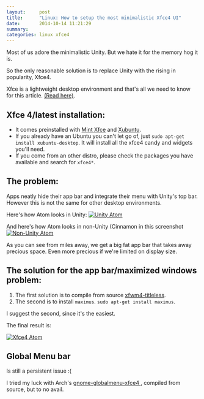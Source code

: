 ```yaml
---
layout:     post
title:      "Linux: How to setup the most minimalistic Xfce4 UI"
date:       2014-10-14 11:21:29
summary:
categories: linux xfce4
---
```


Most of us adore the minimalistic Unity. But we hate it for the memory hog it is.

So the only reasonable solution is to replace Unity with the rising in popularity, Xfce4.

Xfce is a lightweight desktop environment and that's all we need to know for this article. [(Read here)](http://www.xfce.org/).



## Xfce 4/latest installation:

* It comes preinstalled with [Mint Xfce](http://www.linuxmint.com/download.php) and [Xubuntu](http://xubuntu.org/).
* If you already have an Ubuntu you can't let go of, just `sudo apt-get install xubuntu-desktop`. It will install all the xfce4 candy and widgets you'll need.
* If you come from an other distro, please check the packages you have available and search for `xfce4*`.



## The problem:

Apps neatly hide their app bar and integrate their menu with Unity's top bar.
However this is not the same for other desktop environments.

Here's how Atom looks in Unity:
[![Unity Atom](http://i.imgur.com/h01xaFN.png)](http://i.imgur.com/h01xaFN.png)


And here's how Atom looks in non-Unity (Cinnamon in this screenshot
[![Non-Unity Atom](http://i.imgur.com/0daTsbr.png)](http://i.imgur.com/0daTsbr.png)



As you can see from miles away, we get a big fat app bar that takes away precious space.
Even more precious if we're limited on display size.




## The solution for the app bar/maximized windows problem:

1. The first solution is to compile from source [xfwm4-titleless](https://github.com/cedl38/xfwm4-titleless).
2. The second is to install `maximus`. `sudo apt-get install maximus`.


I suggest the second, since it's the easiest.


The final result is:

[![Xfce4 Atom](http://i.imgur.com/RmXbTfx.png)](http://i.imgur.com/RmXbTfx.png)



## Global Menu bar

Is still a persistent issue :(

I tried my luck with Arch's [gnome-globalmenu-xfce4 ](https://aur.archlinux.org/packages/gnome-globalmenu-xfce4/), compiled from source, but to no avail.
